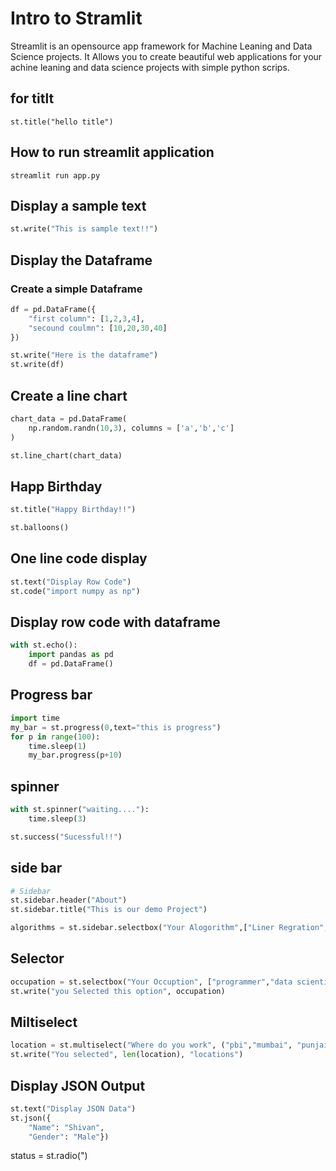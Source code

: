 # Intro to Stramlit

Streamlit is an opensource app framework for Machine Leaning and Data Science projects. It Allows you to create beautiful web applications for your achine leaning and data science projects with simple python scrips.


## for titlt

`st.title("hello title")`

## How to run streamlit application

`streamlit run app.py`

## Display a sample text

```py
st.write("This is sample text!!")
```

## Display the Dataframe

### Create a simple Dataframe

```py
df = pd.DataFrame({
    "first column": [1,2,3,4],
    "secound coulmn": [10,20,30,40]
})

st.write("Here is the dataframe")
st.write(df)
```

## Create a line chart

```py
chart_data = pd.DataFrame(
    np.random.randn(10,3), columns = ['a','b','c']
)

st.line_chart(chart_data)
```

## Happ Birthday

```py
st.title("Happy Birthday!!")

st.balloons()
```

## One line code display

```py
st.text("Display Row Code")
st.code("import numpy as np")
```

## Display row code with dataframe

```py
with st.echo():
    import pandas as pd
    df = pd.DataFrame()
```

## Progress bar

```py
import time
my_bar = st.progress(0,text="this is progress")
for p in range(100):
    time.sleep(1)
    my_bar.progress(p+10)
```

## spinner

```py
with st.spinner("waiting...."):
    time.sleep(3)

st.success("Sucessful!!")
```

## side bar

```py
# Sidebar
st.sidebar.header("About")
st.sidebar.title("This is our demo Project")

algorithms = st.sidebar.selectbox("Your Alogorithm",["Liner Regration","Logistic Regration", "dession tree"])
```

## Selector

```py
occupation = st.selectbox("Your Occuption", ["programmer","data scientist", "Doctor", "Businessman"])
st.write("you Selected this option", occupation)
```

## Miltiselect

```py
location = st.multiselect("Where do you work", ("pbi","mumbai", "punjaie","delhi"))
st.write("You selected", len(location), "locations")
```

## Display JSON Output

```py
st.text("Display JSON Data")
st.json({
    "Name": "Shivan",
    "Gender": "Male"})
```

status = st.radio(")
